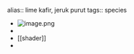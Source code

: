 alias:: lime kafir, jeruk purut
tags:: species

- ![image.png](https://peach-geographical-bat-397.mypinata.cloud/ipfs/QmS2F7LxG8dwJjTiZ4gGvMLaj2Ne8eNswccLHkUa3KXLtE)
-
- [[shader]]
-